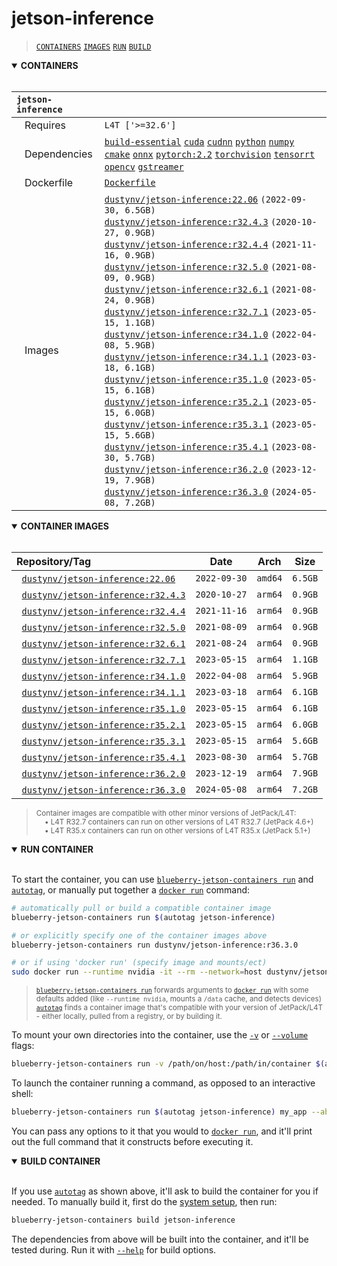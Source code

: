 # jetson-inference

> [`CONTAINERS`](#user-content-containers) [`IMAGES`](#user-content-images) [`RUN`](#user-content-run) [`BUILD`](#user-content-build)

<details open>
<summary><b><a id="containers">CONTAINERS</a></b></summary>
<br>

| **`jetson-inference`** | |
| :-- | :-- |
| &nbsp;&nbsp;&nbsp;Requires | `L4T ['>=32.6']` |
| &nbsp;&nbsp;&nbsp;Dependencies | [`build-essential`](/packages/build/build-essential) [`cuda`](/packages/cuda/cuda) [`cudnn`](/packages/cuda/cudnn) [`python`](/packages/build/python) [`numpy`](/packages/numpy) [`cmake`](/packages/build/cmake/cmake_pip) [`onnx`](/packages/onnx) [`pytorch:2.2`](/packages/pytorch) [`torchvision`](/packages/pytorch/torchvision) [`tensorrt`](/packages/tensorrt) [`opencv`](/packages/opencv) [`gstreamer`](/packages/gstreamer) |
| &nbsp;&nbsp;&nbsp;Dockerfile | [`Dockerfile`](Dockerfile) |
| &nbsp;&nbsp;&nbsp;Images | [`dustynv/jetson-inference:22.06`](https://hub.docker.com/r/dustynv/jetson-inference/tags) `(2022-09-30, 6.5GB)`<br>[`dustynv/jetson-inference:r32.4.3`](https://hub.docker.com/r/dustynv/jetson-inference/tags) `(2020-10-27, 0.9GB)`<br>[`dustynv/jetson-inference:r32.4.4`](https://hub.docker.com/r/dustynv/jetson-inference/tags) `(2021-11-16, 0.9GB)`<br>[`dustynv/jetson-inference:r32.5.0`](https://hub.docker.com/r/dustynv/jetson-inference/tags) `(2021-08-09, 0.9GB)`<br>[`dustynv/jetson-inference:r32.6.1`](https://hub.docker.com/r/dustynv/jetson-inference/tags) `(2021-08-24, 0.9GB)`<br>[`dustynv/jetson-inference:r32.7.1`](https://hub.docker.com/r/dustynv/jetson-inference/tags) `(2023-05-15, 1.1GB)`<br>[`dustynv/jetson-inference:r34.1.0`](https://hub.docker.com/r/dustynv/jetson-inference/tags) `(2022-04-08, 5.9GB)`<br>[`dustynv/jetson-inference:r34.1.1`](https://hub.docker.com/r/dustynv/jetson-inference/tags) `(2023-03-18, 6.1GB)`<br>[`dustynv/jetson-inference:r35.1.0`](https://hub.docker.com/r/dustynv/jetson-inference/tags) `(2023-05-15, 6.1GB)`<br>[`dustynv/jetson-inference:r35.2.1`](https://hub.docker.com/r/dustynv/jetson-inference/tags) `(2023-05-15, 6.0GB)`<br>[`dustynv/jetson-inference:r35.3.1`](https://hub.docker.com/r/dustynv/jetson-inference/tags) `(2023-05-15, 5.6GB)`<br>[`dustynv/jetson-inference:r35.4.1`](https://hub.docker.com/r/dustynv/jetson-inference/tags) `(2023-08-30, 5.7GB)`<br>[`dustynv/jetson-inference:r36.2.0`](https://hub.docker.com/r/dustynv/jetson-inference/tags) `(2023-12-19, 7.9GB)`<br>[`dustynv/jetson-inference:r36.3.0`](https://hub.docker.com/r/dustynv/jetson-inference/tags) `(2024-05-08, 7.2GB)` |

</details>

<details open>
<summary><b><a id="images">CONTAINER IMAGES</a></b></summary>
<br>

| Repository/Tag | Date | Arch | Size |
| :-- | :--: | :--: | :--: |
| &nbsp;&nbsp;[`dustynv/jetson-inference:22.06`](https://hub.docker.com/r/dustynv/jetson-inference/tags) | `2022-09-30` | `amd64` | `6.5GB` |
| &nbsp;&nbsp;[`dustynv/jetson-inference:r32.4.3`](https://hub.docker.com/r/dustynv/jetson-inference/tags) | `2020-10-27` | `arm64` | `0.9GB` |
| &nbsp;&nbsp;[`dustynv/jetson-inference:r32.4.4`](https://hub.docker.com/r/dustynv/jetson-inference/tags) | `2021-11-16` | `arm64` | `0.9GB` |
| &nbsp;&nbsp;[`dustynv/jetson-inference:r32.5.0`](https://hub.docker.com/r/dustynv/jetson-inference/tags) | `2021-08-09` | `arm64` | `0.9GB` |
| &nbsp;&nbsp;[`dustynv/jetson-inference:r32.6.1`](https://hub.docker.com/r/dustynv/jetson-inference/tags) | `2021-08-24` | `arm64` | `0.9GB` |
| &nbsp;&nbsp;[`dustynv/jetson-inference:r32.7.1`](https://hub.docker.com/r/dustynv/jetson-inference/tags) | `2023-05-15` | `arm64` | `1.1GB` |
| &nbsp;&nbsp;[`dustynv/jetson-inference:r34.1.0`](https://hub.docker.com/r/dustynv/jetson-inference/tags) | `2022-04-08` | `arm64` | `5.9GB` |
| &nbsp;&nbsp;[`dustynv/jetson-inference:r34.1.1`](https://hub.docker.com/r/dustynv/jetson-inference/tags) | `2023-03-18` | `arm64` | `6.1GB` |
| &nbsp;&nbsp;[`dustynv/jetson-inference:r35.1.0`](https://hub.docker.com/r/dustynv/jetson-inference/tags) | `2023-05-15` | `arm64` | `6.1GB` |
| &nbsp;&nbsp;[`dustynv/jetson-inference:r35.2.1`](https://hub.docker.com/r/dustynv/jetson-inference/tags) | `2023-05-15` | `arm64` | `6.0GB` |
| &nbsp;&nbsp;[`dustynv/jetson-inference:r35.3.1`](https://hub.docker.com/r/dustynv/jetson-inference/tags) | `2023-05-15` | `arm64` | `5.6GB` |
| &nbsp;&nbsp;[`dustynv/jetson-inference:r35.4.1`](https://hub.docker.com/r/dustynv/jetson-inference/tags) | `2023-08-30` | `arm64` | `5.7GB` |
| &nbsp;&nbsp;[`dustynv/jetson-inference:r36.2.0`](https://hub.docker.com/r/dustynv/jetson-inference/tags) | `2023-12-19` | `arm64` | `7.9GB` |
| &nbsp;&nbsp;[`dustynv/jetson-inference:r36.3.0`](https://hub.docker.com/r/dustynv/jetson-inference/tags) | `2024-05-08` | `arm64` | `7.2GB` |

> <sub>Container images are compatible with other minor versions of JetPack/L4T:</sub><br>
> <sub>&nbsp;&nbsp;&nbsp;&nbsp;• L4T R32.7 containers can run on other versions of L4T R32.7 (JetPack 4.6+)</sub><br>
> <sub>&nbsp;&nbsp;&nbsp;&nbsp;• L4T R35.x containers can run on other versions of L4T R35.x (JetPack 5.1+)</sub><br>
</details>

<details open>
<summary><b><a id="run">RUN CONTAINER</a></b></summary>
<br>

To start the container, you can use [`blueberry-jetson-containers run`](/docs/run.md) and [`autotag`](/docs/run.md#autotag), or manually put together a [`docker run`](https://docs.docker.com/engine/reference/commandline/run/) command:
```bash
# automatically pull or build a compatible container image
blueberry-jetson-containers run $(autotag jetson-inference)

# or explicitly specify one of the container images above
blueberry-jetson-containers run dustynv/jetson-inference:r36.3.0

# or if using 'docker run' (specify image and mounts/ect)
sudo docker run --runtime nvidia -it --rm --network=host dustynv/jetson-inference:r36.3.0
```
> <sup>[`blueberry-jetson-containers run`](/docs/run.md) forwards arguments to [`docker run`](https://docs.docker.com/engine/reference/commandline/run/) with some defaults added (like `--runtime nvidia`, mounts a `/data` cache, and detects devices)</sup><br>
> <sup>[`autotag`](/docs/run.md#autotag) finds a container image that's compatible with your version of JetPack/L4T - either locally, pulled from a registry, or by building it.</sup>

To mount your own directories into the container, use the [`-v`](https://docs.docker.com/engine/reference/commandline/run/#volume) or [`--volume`](https://docs.docker.com/engine/reference/commandline/run/#volume) flags:
```bash
blueberry-jetson-containers run -v /path/on/host:/path/in/container $(autotag jetson-inference)
```
To launch the container running a command, as opposed to an interactive shell:
```bash
blueberry-jetson-containers run $(autotag jetson-inference) my_app --abc xyz
```
You can pass any options to it that you would to [`docker run`](https://docs.docker.com/engine/reference/commandline/run/), and it'll print out the full command that it constructs before executing it.
</details>
<details open>
<summary><b><a id="build">BUILD CONTAINER</b></summary>
<br>

If you use [`autotag`](/docs/run.md#autotag) as shown above, it'll ask to build the container for you if needed.  To manually build it, first do the [system setup](/docs/setup.md), then run:
```bash
blueberry-jetson-containers build jetson-inference
```
The dependencies from above will be built into the container, and it'll be tested during.  Run it with [`--help`](/blueberry_jetson_containers/build.py) for build options.
</details>
